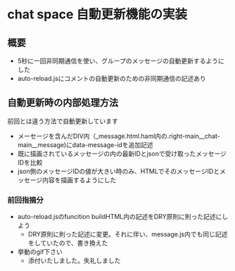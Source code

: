 # chat space 自動更新機能の実装

## 概要
- 5秒に一回非同期通信を使い、グループのメッセージの自動更新するようにした
- auto-reload.jsにコメントの自動更新のための非同期通信の記述あり

## 自動更新時の内部処理方法

前回とは違う方法で自動更新しています

- メーセージを含んだDIV内（_message.html.haml内の.right-main\__chat-main\__message)にdata-message-idを追加記述
- 既に描画されているメッセージの内の最新IDとjsonで受け取ったメッセージIDを比較
- json側のメッセージIDの値が大きい時のみ、HTMLでそのメッセージIDとメッセージ内容を描画するようにした

### 前回指摘分
- auto-reload.jsのfuncition buildHTML内の記述をDRY原則に則った記述にしよう
    - DRY原則に則った記述に変更。それに伴い、message.js内でも同じ記述をしていたので、書き換えた
- 挙動のgif下さい
    - 添付いたしました。失礼しました



<!-- 簡単に言えば、**前回更新時のグループのメッセージ総数**と**今回更新時のグループのメッセージ総数**を比較し、その数に相違があれば、新規コメント分のみ出力している。

1. 以下の変数をauto-reload.jsに定義しておく
    1. precount・・・非同期通信成功時に、そのグループのメッセージ総数を入れておく変数
    1. count ・・・非同期通信し、HTML出力後に、グループのメッセージ総数を入れておく変数
    1. current_user_name・・・current_user.nameの値を入れておく為の変数
1. json形式でメッセージの内容（文字列、画像）と、idと、メッセージをかいたユーザー名、作成日時を受け取る
1. auto-reload.jsの４１行目で、前回更新時のグループのメッセージ総数(count変数)と今回更新時のグループのメッセージ総数(precount変数)を比較し、相違があるか否か確認
1. 相違があった場合は新規コメントがあるということなので、forEachを使ってメッセージ内容を取り出す。しかし、その前に
1. 43行目で、既に出力されたメッセージを削除する（受け取ったメッセージの内、count変数の数だけ既出のメッセージがあるので）
1. 45行目で、新規コメント分の内、自分が書いたメッセージは出力しないようにする
1. HTML出力処理後、今回のグループコメント総数をcount変数に代入し、次回更新時に比較できるようにしておく

_この方法ではcount変数の初期値を0にしている関係上、初回更新時にcount変数とprecount変数に相違が必ず生まれてしまう。_

_その為、グループのメッセージのほとんどが出力されてしまうので、auto-reload.jsの４１行目のif分の条件式の最後にcount !== 0と記載し、初回更新時はメッセージが自動更新されないようにしている_ ~~ -->

<!-- # chat space ユーザー検索をインクリメンタルサーチ化

## 概要
- ユーザー検索をインクリメンタルサーチ化(gif有り)
- ユーザー検索で部分一致したユーザーを検索BOXの下に表示(gif有り)
- 部分一致したユーザー名の横に**追加**リンクをつけた(gif有り)
- 追加ボタンを押すとチャットメンバーの横にボタンを押されたユーザー名を表示(gif有り)
- チャットメンバーの横に表示されたメンバー名の横に**削除**リンクをつけた(gif有り)
- 削除リンクを押すとチャットメンバーから名前を消す(gif有り)
- 検索したい文字列の前に空白があっても名前が検索されるようにした
 -->
<!-- # chat space メッセージ送信機能の非同期通信化

## 概要
- メッセージ送信を非同期通信で行うようにした
- 非同期通信後、メッセージ画面（参加グループのコメントが出ている画面）の一番したにスクロールするようにした
- チャット画面の左側（参加グループが一覧で出ている画面）にoverflowプロパティを適用
    - 参加グループが多くなっても参加グループのリンクが画面からはみ出ないようにした
- jsonでデータを受け取った時、bodyキー(文字メッセージ本文)内に文字データがあるか否かで、出力するHTMLのデータを選ぶようにしている
- 非同期通信を起こすためのイベントが２回実行されるのを防ぐため、イベントの最後にreturn falseをかいた

 -->
<!-- # Chat Space チャット画面の制作

## 概要
- 指定通り、メッセージコントローラーを作り、indexアクションがrootパスになるようルーティング
- コントローラー制作時発生する不要ファイルは、application.rbに不要ファイルを作らないように表記して防いだ
- ビューファイルはapp/views/messages/index.html.hamlに設置
- app/assets/stylesheets以下にscssファイルを設置
- font awesome導入済み

## scssファイルの詳細内容

- _variable.scss
  index.scssファイル内で複数回使うプロパティの値（色とか）を定義
- _mixin.scss
  index.scssファイル内で複数回使うスタイルを定義
- _index.scss
  index.html.hamlのためのscssファイル
- _reset.scss
  リセットcss。指定通り、YUI 3を使用した
- _application.scss
  複数存在するscssを統合するためのscssファイル

## 指摘を受けての変更点


### 前々回指摘分(ここから)
---
### index.html.hamlの記述に関する指摘

- [指摘点]a要素とi要素はヘルパーメソッドを使おう
    - １５、１７、２０、２３行目のa要素をlink_toメソッドで表記し直した
- [指摘点]%divは省略しよう
    - 全ての%divの表記を削除した
- [指摘点]４行目にハッシュロケットを使った記法あり。古い記法だから修正しよう
    - rubyのハッシュと同じように、シンボルを使った記法に変えた。

### 前々回指摘分（ここまで）

###前回指摘分
---
- [指摘点]htmlとscssはもう少し分けられる
    - index.html.hmlに部分テンプレートを適用し、**right-main.html.haml**と**left-side.html.haml**に分けた
    - index.scssはパーシャル機能を使って、**right-main.scss**と**left-side.scss**と**notification-bar.scss**に分けた
- [指摘点]アイコンはヘルパーメソッドを使って記述して
    - application.scssにfont-swesomeに関する記述を追加し、fa_iconメソッドを使って表記し直した
    - 上記の記述追加に伴い、index.html.hamlのhead部分にあったfont-awesomeに関する記述は削除した

#### notification-bar.scssを作った理由
    - ログイン画面など他のところでも流用できそうだったため。
    - [補足]htmlのクラス命名時、notification-barの後に、bc-cyanをクラスを別に指定すれば、バーの背景色はシアンに
    - [補足]bc-redに指定すると背景色は赤になるようにした

# DB設計

## userテーブル

|Column|Type|Options|
|------|----|-------|
|name|string|null: false,unique: true|

### Association
- has_many :comments
- has_many :members
- has_many :groups, through: :members

### インデックス
add_index :users, [:name]

## messageテーブル

|Column|Type|Options|
|------|----|-------|
|body|text|オプションなし|
|image|string|同上|
|group_id|integer|foreign_key: true|
|user_id|integer|foreign_key: true|

### Association
- belongs_to :group
- belongs_to :user

### インデックス
add_index :comments, [:body, :image]

## groupテーブル

|Column|Type|Options|
|------|----|-------|
|name|string|null: false|

### Association
- has_many :members
- has_many :comments
- has_many :users, through: :members

## memberテーブル

|Column|Type|Options|
|------|----|-------|
|group_id|integer|null:false,foreign_key: true|
|user_id|integer|null:false,foreign_key: true|

### Association
- belongs_to :group
- belongs_to :user
 -->
